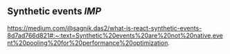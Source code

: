 ## Synthetic events **_IMP_**

https://medium.com/@sagnik.das2/what-is-react-synthetic-events-8d7ad766d821#:~:text=Synthetic%20events%20are%20not%20native,event%20pooling%20for%20performance%20optimization.
